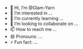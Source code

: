 - 👋 Hi, I’m @Glam-Yarn
- 👀 I’m interested in ...
- 🌱 I’m currently learning ...
- 💞️ I’m looking to collaborate on ...
- 📫 How to reach me ...
- 😄 Pronouns: ...
- ⚡ Fun fact: ...

<!---
Glam-Yarn/Glam-Yarn is a ✨ special ✨ repository because its `README.md` (this file) appears on your GitHub profile.
You can click the Preview link to take a look at your changes.
--->
